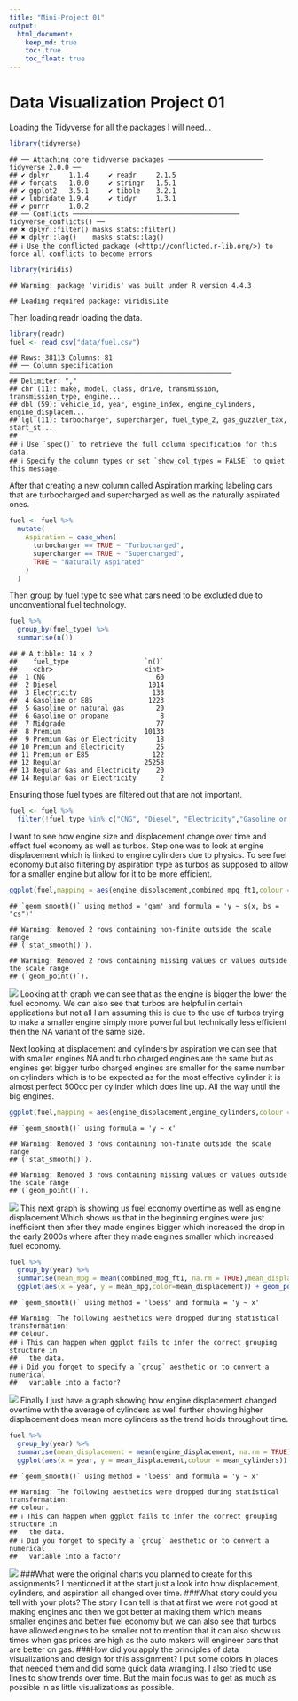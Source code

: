 ```yaml
---
title: "Mini-Project 01"
output: 
  html_document:
    keep_md: true
    toc: true
    toc_float: true
---
```


# Data Visualization Project 01
Loading the Tidyverse for all the packages I will need...

``` r
library(tidyverse)
```

```
## ── Attaching core tidyverse packages ──────────────────────── tidyverse 2.0.0 ──
## ✔ dplyr     1.1.4     ✔ readr     2.1.5
## ✔ forcats   1.0.0     ✔ stringr   1.5.1
## ✔ ggplot2   3.5.1     ✔ tibble    3.2.1
## ✔ lubridate 1.9.4     ✔ tidyr     1.3.1
## ✔ purrr     1.0.2     
## ── Conflicts ────────────────────────────────────────── tidyverse_conflicts() ──
## ✖ dplyr::filter() masks stats::filter()
## ✖ dplyr::lag()    masks stats::lag()
## ℹ Use the conflicted package (<http://conflicted.r-lib.org/>) to force all conflicts to become errors
```

``` r
library(viridis)
```

```
## Warning: package 'viridis' was built under R version 4.4.3
```

```
## Loading required package: viridisLite
```
Then loading readr loading the data.

``` r
library(readr)
fuel <- read_csv("data/fuel.csv")
```

```
## Rows: 38113 Columns: 81
## ── Column specification ────────────────────────────────────────────────────────
## Delimiter: ","
## chr (11): make, model, class, drive, transmission, transmission_type, engine...
## dbl (59): vehicle_id, year, engine_index, engine_cylinders, engine_displacem...
## lgl (11): turbocharger, supercharger, fuel_type_2, gas_guzzler_tax, start_st...
## 
## ℹ Use `spec()` to retrieve the full column specification for this data.
## ℹ Specify the column types or set `show_col_types = FALSE` to quiet this message.
```
After that creating a new column called Aspiration marking labeling cars that are turbocharged and supercharged as well as the naturally aspirated ones.

``` r
fuel <- fuel %>%
  mutate(
    Aspiration = case_when(
      turbocharger == TRUE ~ "Turbocharged",
      supercharger == TRUE ~ "Supercharged",
      TRUE ~ "Naturally Aspirated"
    )
  )
```

Then group by fuel type to see what cars need to be excluded due to unconventional fuel technology.

``` r
fuel %>% 
  group_by(fuel_type) %>% 
  summarise(n())
```

```
## # A tibble: 14 × 2
##    fuel_type                   `n()`
##    <chr>                       <int>
##  1 CNG                            60
##  2 Diesel                       1014
##  3 Electricity                   133
##  4 Gasoline or E85              1223
##  5 Gasoline or natural gas        20
##  6 Gasoline or propane             8
##  7 Midgrade                       77
##  8 Premium                     10133
##  9 Premium Gas or Electricity     18
## 10 Premium and Electricity        25
## 11 Premium or E85                122
## 12 Regular                     25258
## 13 Regular Gas and Electricity    20
## 14 Regular Gas or Electricity      2
```

Ensuring those fuel types are filtered out that are not important.

``` r
fuel <- fuel %>% 
  filter(!fuel_type %in% c("CNG", "Diesel", "Electricity","Gasoline or propane"))
```
I want to see how engine size and displacement change over time and effect fuel economy as well as turbos. 
Step one was to look at engine displacement which is linked to engine cylinders due to physics. To see fuel economy but also filtering by aspiration type as turbos as supposed to allow for a smaller engine but allow for it to be more efficient.

``` r
ggplot(fuel,mapping = aes(engine_displacement,combined_mpg_ft1,colour = Aspiration))+geom_point()+ ylim(0,60)+geom_smooth(se=FALSE)+  scale_color_manual(values = c("Turbocharged" = "#E41A1C", "Naturally Aspirated" = "#377EB8")) 
```

```
## `geom_smooth()` using method = 'gam' and formula = 'y ~ s(x, bs = "cs")'
```

```
## Warning: Removed 2 rows containing non-finite outside the scale range
## (`stat_smooth()`).
```

```
## Warning: Removed 2 rows containing missing values or values outside the scale range
## (`geom_point()`).
```

![](lastname_project_01_files/figure-html/unnamed-chunk-6-1.png)<!-- -->
Looking at th graph we can see that as the engine is bigger the lower the fuel economy. We can also see that turbos are helpful in certain applications but not all I am assuming this is due to the use of turbos trying to make a smaller engine simply more powerful but technically less efficient then the NA variant of the same size.

Next looking at displacement and cylinders by aspiration we can see that with smaller engines NA and turbo charged engines are the same but as engines get bigger turbo charged engines are smaller for the same number on cylinders which is to be expected as for the most effective cylinder it is almost perfect 500cc per cylinder which does line up. All the way until the big engines.

``` r
ggplot(fuel,mapping = aes(engine_displacement,engine_cylinders,colour = Aspiration))+geom_point()+geom_smooth(method="lm",se=FALSE)
```

```
## `geom_smooth()` using formula = 'y ~ x'
```

```
## Warning: Removed 3 rows containing non-finite outside the scale range
## (`stat_smooth()`).
```

```
## Warning: Removed 3 rows containing missing values or values outside the scale range
## (`geom_point()`).
```

![](lastname_project_01_files/figure-html/unnamed-chunk-7-1.png)<!-- -->
This next graph is showing us fuel economy overtime as well as engine displacement.Which shows us that in the beginning engines were just inefficient then after they made engines bigger which increased the drop in the early 2000s where after they made engines smaller which increased fuel economy.

``` r
fuel %>% 
  group_by(year) %>% 
  summarise(mean_mpg = mean(combined_mpg_ft1, na.rm = TRUE),mean_displacement = mean(engine_displacement, na.rm = TRUE)) %>%
  ggplot(aes(x = year, y = mean_mpg,color=mean_displacement)) + geom_point()+geom_smooth(se=FALSE)+   scale_color_viridis_c(option = "plasma", end = 0.95)
```

```
## `geom_smooth()` using method = 'loess' and formula = 'y ~ x'
```

```
## Warning: The following aesthetics were dropped during statistical transformation:
## colour.
## ℹ This can happen when ggplot fails to infer the correct grouping structure in
##   the data.
## ℹ Did you forget to specify a `group` aesthetic or to convert a numerical
##   variable into a factor?
```

![](lastname_project_01_files/figure-html/unnamed-chunk-8-1.png)<!-- -->
Finally I just have a graph showing how engine displacement changed overtime with the average of cylinders as well further showing higher displacement does mean more cylinders as the trend holds throughout time. 

``` r
fuel %>% 
  group_by(year) %>% 
  summarise(mean_displacement = mean(engine_displacement, na.rm = TRUE),mean_cylinders = mean(engine_cylinders, na.rm = TRUE)) %>%
  ggplot(aes(x = year, y = mean_displacement,colour = mean_cylinders)) + geom_point()+geom_smooth(se=FALSE)+ scale_color_viridis_c(option = "plasma", end = 0.95)
```

```
## `geom_smooth()` using method = 'loess' and formula = 'y ~ x'
```

```
## Warning: The following aesthetics were dropped during statistical transformation:
## colour.
## ℹ This can happen when ggplot fails to infer the correct grouping structure in
##   the data.
## ℹ Did you forget to specify a `group` aesthetic or to convert a numerical
##   variable into a factor?
```

![](lastname_project_01_files/figure-html/unnamed-chunk-9-1.png)<!-- -->
###What were the original charts you planned to create for this assignments?
I mentioned it at the start just a look into how displacement, cylinders, and aspiration all changed over time.
###What story could you tell with your plots?
The story I can tell is that at first we were not good at making engines and then we got better at making them which means smaller engines and better fuel economy but we can also see that turbos have allowed engines to be smaller not to mention that it can also show us times when gas prices are high as the auto makers will engineer cars that are better on gas. 
###How did you apply the principles of data visualizations and design for this assignment?
I put some colors in places that needed them and did some quick data wrangling. I also tried to use lines to show trends over time. But the main focus was to get as much as possible in as little visualizations as possible.

